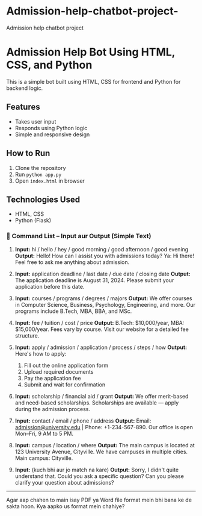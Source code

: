 # Admission-help-chatbot-project-
Admission help chatbot project 

# Admission Help Bot Using HTML, CSS, and Python

This is a simple bot built using HTML, CSS for frontend and Python for backend logic.

## Features
- Takes user input
- Responds using Python logic
- Simple and responsive design

## How to Run
1. Clone the repository
2. Run `python app.py`
3. Open `index.html` in browser

## Technologies Used
- HTML, CSS
- Python (Flask)


### 🔹 **Command List – Input aur Output (Simple Text)**

1. **Input:** hi / hello / hey / good morning / good afternoon / good evening
   **Output:** Hello! How can I assist you with admissions today?
   Ya: Hi there! Feel free to ask me anything about admission.

2. **Input:** application deadline / last date / due date / closing date
   **Output:** The application deadline is August 31, 2024. Please submit your application before this date.

3. **Input:** courses / programs / degrees / majors
   **Output:** We offer courses in Computer Science, Business, Psychology, Engineering, and more. Our programs include B.Tech, MBA, BBA, and MSc.

4. **Input:** fee / tuition / cost / price
   **Output:** B.Tech: \$10,000/year, MBA: \$15,000/year. Fees vary by course. Visit our website for a detailed fee structure.

5. **Input:** apply / admission / application / process / steps / how
   **Output:**
   Here's how to apply:

   1. Fill out the online application form
   2. Upload required documents
   3. Pay the application fee
   4. Submit and wait for confirmation

6. **Input:** scholarship / financial aid / grant
   **Output:** We offer merit-based and need-based scholarships. Scholarships are available — apply during the admission process.

7. **Input:** contact / email / phone / address
   **Output:** Email: [admission@university.edu](mailto:admission@university.edu) | Phone: +1-234-567-890. Our office is open Mon–Fri, 9 AM to 5 PM.

8. **Input:** campus / location / where
   **Output:** The main campus is located at 123 University Avenue, Cityville. We have campuses in multiple cities. Main campus: Cityville.

9. **Input:** (kuch bhi aur jo match na kare)
   **Output:** Sorry, I didn't quite understand that. Could you ask a specific question? Can you please clarify your question about admissions?

---

Agar aap chahen to main isay PDF ya Word file format mein bhi bana ke de sakta hoon. Kya aapko us format mein chahiye?
